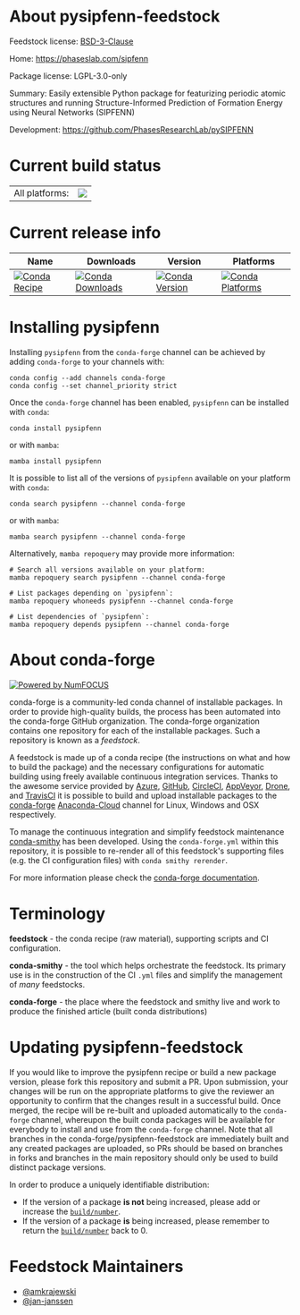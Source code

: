 About pysipfenn-feedstock
=========================

Feedstock license: [BSD-3-Clause](https://github.com/conda-forge/pysipfenn-feedstock/blob/main/LICENSE.txt)

Home: https://phaseslab.com/sipfenn

Package license: LGPL-3.0-only

Summary: Easily extensible Python package for featurizing periodic atomic structures and running Structure-Informed Prediction of Formation Energy using Neural Networks (SIPFENN)

Development: https://github.com/PhasesResearchLab/pySIPFENN

Current build status
====================


<table><tr><td>All platforms:</td>
    <td>
      <a href="https://dev.azure.com/conda-forge/feedstock-builds/_build/latest?definitionId=19005&branchName=main">
        <img src="https://dev.azure.com/conda-forge/feedstock-builds/_apis/build/status/pysipfenn-feedstock?branchName=main">
      </a>
    </td>
  </tr>
</table>

Current release info
====================

| Name | Downloads | Version | Platforms |
| --- | --- | --- | --- |
| [![Conda Recipe](https://img.shields.io/badge/recipe-pysipfenn-green.svg)](https://anaconda.org/conda-forge/pysipfenn) | [![Conda Downloads](https://img.shields.io/conda/dn/conda-forge/pysipfenn.svg)](https://anaconda.org/conda-forge/pysipfenn) | [![Conda Version](https://img.shields.io/conda/vn/conda-forge/pysipfenn.svg)](https://anaconda.org/conda-forge/pysipfenn) | [![Conda Platforms](https://img.shields.io/conda/pn/conda-forge/pysipfenn.svg)](https://anaconda.org/conda-forge/pysipfenn) |

Installing pysipfenn
====================

Installing `pysipfenn` from the `conda-forge` channel can be achieved by adding `conda-forge` to your channels with:

```
conda config --add channels conda-forge
conda config --set channel_priority strict
```

Once the `conda-forge` channel has been enabled, `pysipfenn` can be installed with `conda`:

```
conda install pysipfenn
```

or with `mamba`:

```
mamba install pysipfenn
```

It is possible to list all of the versions of `pysipfenn` available on your platform with `conda`:

```
conda search pysipfenn --channel conda-forge
```

or with `mamba`:

```
mamba search pysipfenn --channel conda-forge
```

Alternatively, `mamba repoquery` may provide more information:

```
# Search all versions available on your platform:
mamba repoquery search pysipfenn --channel conda-forge

# List packages depending on `pysipfenn`:
mamba repoquery whoneeds pysipfenn --channel conda-forge

# List dependencies of `pysipfenn`:
mamba repoquery depends pysipfenn --channel conda-forge
```


About conda-forge
=================

[![Powered by
NumFOCUS](https://img.shields.io/badge/powered%20by-NumFOCUS-orange.svg?style=flat&colorA=E1523D&colorB=007D8A)](https://numfocus.org)

conda-forge is a community-led conda channel of installable packages.
In order to provide high-quality builds, the process has been automated into the
conda-forge GitHub organization. The conda-forge organization contains one repository
for each of the installable packages. Such a repository is known as a *feedstock*.

A feedstock is made up of a conda recipe (the instructions on what and how to build
the package) and the necessary configurations for automatic building using freely
available continuous integration services. Thanks to the awesome service provided by
[Azure](https://azure.microsoft.com/en-us/services/devops/), [GitHub](https://github.com/),
[CircleCI](https://circleci.com/), [AppVeyor](https://www.appveyor.com/),
[Drone](https://cloud.drone.io/welcome), and [TravisCI](https://travis-ci.com/)
it is possible to build and upload installable packages to the
[conda-forge](https://anaconda.org/conda-forge) [Anaconda-Cloud](https://anaconda.org/)
channel for Linux, Windows and OSX respectively.

To manage the continuous integration and simplify feedstock maintenance
[conda-smithy](https://github.com/conda-forge/conda-smithy) has been developed.
Using the ``conda-forge.yml`` within this repository, it is possible to re-render all of
this feedstock's supporting files (e.g. the CI configuration files) with ``conda smithy rerender``.

For more information please check the [conda-forge documentation](https://conda-forge.org/docs/).

Terminology
===========

**feedstock** - the conda recipe (raw material), supporting scripts and CI configuration.

**conda-smithy** - the tool which helps orchestrate the feedstock.
                   Its primary use is in the construction of the CI ``.yml`` files
                   and simplify the management of *many* feedstocks.

**conda-forge** - the place where the feedstock and smithy live and work to
                  produce the finished article (built conda distributions)


Updating pysipfenn-feedstock
============================

If you would like to improve the pysipfenn recipe or build a new
package version, please fork this repository and submit a PR. Upon submission,
your changes will be run on the appropriate platforms to give the reviewer an
opportunity to confirm that the changes result in a successful build. Once
merged, the recipe will be re-built and uploaded automatically to the
`conda-forge` channel, whereupon the built conda packages will be available for
everybody to install and use from the `conda-forge` channel.
Note that all branches in the conda-forge/pysipfenn-feedstock are
immediately built and any created packages are uploaded, so PRs should be based
on branches in forks and branches in the main repository should only be used to
build distinct package versions.

In order to produce a uniquely identifiable distribution:
 * If the version of a package **is not** being increased, please add or increase
   the [``build/number``](https://docs.conda.io/projects/conda-build/en/latest/resources/define-metadata.html#build-number-and-string).
 * If the version of a package **is** being increased, please remember to return
   the [``build/number``](https://docs.conda.io/projects/conda-build/en/latest/resources/define-metadata.html#build-number-and-string)
   back to 0.

Feedstock Maintainers
=====================

* [@amkrajewski](https://github.com/amkrajewski/)
* [@jan-janssen](https://github.com/jan-janssen/)

